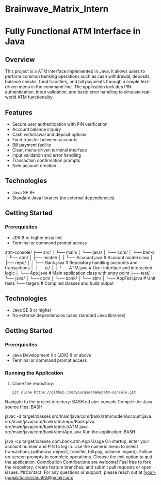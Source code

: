 # Brainwave_Matrix_Intern
# Fully Functional ATM Interface in Java

## Overview
This project is a ATM interface implemented in Java. It allows users to perform common banking operations such as cash withdrawal, deposits, balance checks, fund transfers, and bill payments through a simple text-driven menu in the command line. The application includes PIN authentication, input validation, and basic error handling to simulate real-world ATM functionality.

## Features
- Secure user authentication with PIN verification  
- Account balance inquiry  
- Cash withdrawal and deposit options  
- Fund transfer between accounts  
- Bill payment facility  
- Clear, menu-driven terminal interface  
- Input validation and error handling  
- Transaction confirmation prompts
- New account creation

## Technologies  
- Java SE 8+  
- Standard Java libraries (no external dependencies)  

## Getting Started

### Prerequisites  
- JDK 8 or higher installed  
- Terminal or command prompt access
  
atm-console/
├── src/
│ └── main/
│ └── java/
│ └── com/
│ └── bank/
│ └── atm/
│ ├── model/
│ │ └── Account.java # Account model class
│ ├── repo/
│ │ └── Bank.java # Repository handling accounts and transactions
│ ├── ui/
│ │ └── ATM.java # User interface and interaction logic
│ └── App.java # Main application class with entry point
├── test/
│ └── java/
│ └── com/
│ └── bank/
│ └── atm/
│ └── AppTest.java # Unit tests
└── target/ # Compiled classes and build output
## Technologies
- Java SE 8 or higher  
- No external dependencies (uses standard Java libraries)  

## Getting Started

### Prerequisites
- Java Development Kit (JDK) 8 or above  
- Terminal or command prompt access

### Running the Application

1. Clone the repository:  
   ```bash
   git clone https://github.com/yourusername/atm-console.git
   
Navigate to the project directory:
BASH
cd atm-console
Compile the Java source files:
BASH

javac -d target/classes src/main/java/com/bank/atm/model/Account.java \
                       src/main/java/com/bank/atm/repo/Bank.java \
                       src/main/java/com/bank/atm/ui/ATM.java \
                       src/main/java/com/bank/atm/App.java
Run the application:
BASH

java -cp target/classes com.bank.atm.App
Usage
On startup, enter your account number and PIN to log in.
Use the numeric menu to select transactions (withdraw, deposit, transfer, bill pay, balance inquiry).
Follow on-screen prompts to complete operations.
Choose the exit option to quit the application.
Contribution
Contributions are welcome! Feel free to fork the repository, create feature branches, and submit pull requests or open issues.
##Contact:
For any questions or support, please reach out at [your-gurijalaharikrishna90@gmail.com]
